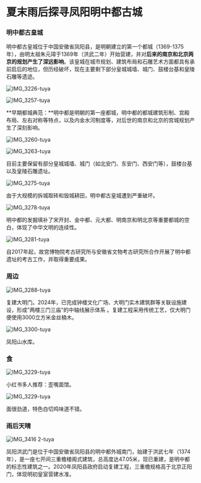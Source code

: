 # 夏末雨后探寻凤阳明中都古城



### 明中都古皇城

明中都古皇城位于中国安徽省凤阳县，是明朝建立的第一个都城（1369-1375年），由明太祖朱元璋于1369年（洪武二年）开始营建，并对**后来的南京和北京两京的规划产生了深远影响**。该皇城在城市规划、建筑布局和石雕艺术方面都具有承前启后的地位，但历经破坏，现在主要剩下部分皇城城墙、城门、鼓楼台基和皇陵石雕等遗迹。﻿

![IMG_3226-tuya](./assets/IMG_3226-tuya.jpeg)

![IMG_3257-tuya](./assets/IMG_3257-tuya.jpeg)

**早期都城典范：**明中都是明朝的第一座都城，明中都的都城建筑形制、宫殿布局、左右对称等特点，以及内金水河制度等，对后世的南京和北京的宫城规划产生了深刻影响。

![IMG_3260-tuya](./assets/IMG_3260-tuya.jpeg)

![IMG_3263-tuya](./assets/IMG_3263-tuya.jpeg)

目前主要保留有部分皇城城墙、城门（如北安门、东安门、西安门等），鼓楼台基以及皇陵石雕遗址。﻿

![IMG_3275-tuya](./assets/IMG_3275-tuya.jpeg)

由于大规模的拆城取砖和毁城耕田，明中都古皇城遭到严重破坏。﻿

![IMG_3278-tuya](./assets/IMG_3278-tuya.jpeg)

明中都的发掘填补了宋开封、金中都、元大都、明南京和明北京等重要都城的空白，体现了中华文明的连续性。

![IMG_3281-tuya](./assets/IMG_3281-tuya.jpeg)

自2017年起，故宫博物院考古研究所与安徽省文物考古研究所合作开展了明中都遗址的考古工作，并取得重要成果。﻿

### 周边

![IMG_3288-tuya](./assets/IMG_3288-tuya.jpeg)

复建大明门。2024年，已完成钟楼文化广场、大明门实木建筑群等关联设施建设，形成"两楼三门三庙"的中轴线展示体系 。复建工程采用传统工艺，仅大明门便使用3000立方米金丝楠木。

![IMG_3300-tuya](./assets/IMG_3300-tuya.jpeg)

凤阳山水库。

### 食

![IMG_3229-tuya](./assets/IMG_3229-tuya-8771577.jpeg)

小红书多人推荐：歪嘴面馆。

![IMG_3229-tuya](../../../../Downloads/IMG_3232-tuya.jpeg)

面很劲道，特色白切鸡味道不错。

### 雨后天晴

![IMG_3416 2-tuya](./assets/IMG_3416-tuya.jpeg)

凤阳洪武门是位于中国安徽省凤阳县的明中都外城南门，始建于洪武七年（1374年），是一座七开间三重檐楼阁式建筑，总高度达47.05米，现已重建，是明中都的标志性建筑之一。﻿2020年凤阳县政府启动复建工程，三重檐规格高于北京正阳门，体现明初皇室营建水准。

